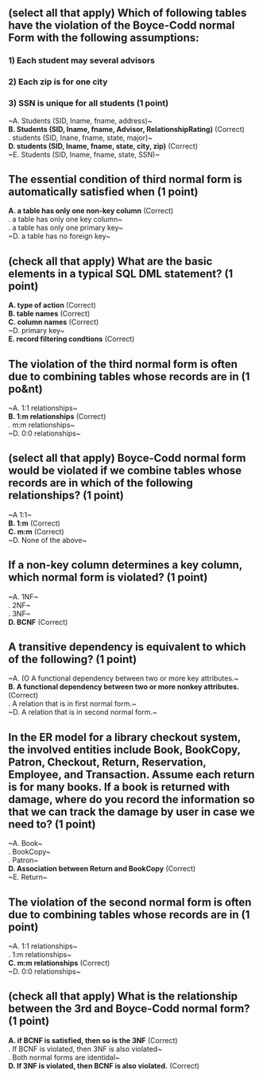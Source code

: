 ## (select all that apply) Which of following tables have the violation of the Boyce-Codd normal Form with the following assumptions:
### 1) Each student may several advisors
### 2) Each zip is for one city
### 3) SSN is unique for all students (1 point)
~A. Students (SID, Iname, fname, address)~\
**B. Students (SID, Iname, fname, Advisor, RelationshipRating)** (Correct)\
. students (SID, Inane, fname, state, major)~\
**D. students (SID, Iname, fname, state, city, zip)** (Correct)\
~E. Students (SID, Iname, fname, state, SSN)~

## The essential condition of third normal form is automatically satisfied when (1 point)
**A. a table has only one non-key column** (Correct)\
. a table has only one key column~\
. a table has only one primary key~\
~D. a table has no foreign key~

## (check all that apply) What are the basic elements in a typical SQL DML statement? (1 point)
**A. type of action** (Correct)\
**B. table names** (Correct)\
**C. column names** (Correct)\
~D. primary key~\
**E. record filtering condtions** (Correct)

## The violation of the third normal form is often due to combining tables whose records are in (1 po&nt)
~A. 1:1 relationships~\
**B. 1:m relationships** (Correct)\
. m:m relationships~\
~D. 0:0 relationships~

## (select all that apply) Boyce-Codd normal form would be violated if we combine tables whose records are in which of the following relationships? (1 point)
~A 1:1~\
**B. 1:m** (Correct)\
**C. m:m** (Correct)\
~D. None of the above~

## If a non-key column determines a key column, which normal form is violated? (1 point)
~A. 1NF~\
. 2NF~\
. 3NF~\
**D. BCNF** (Correct)

## A transitive dependency is equivalent to which of the following? (1 point)
~A. (O A functional dependency between two or more key attributes.~\
**B. A functional dependency between two or more nonkey attributes.** (Correct)\
. A relation that is in first normal form.~\
~D. A relation that is in second normal form.~

## In the ER model for a library checkout system, the involved entities include Book, BookCopy, Patron, Checkout, Return, Reservation, Employee, and Transaction. Assume each return is for many books. If a book is returned with damage, where do you record the information so that we can track the damage by user in case we need to? (1 point)
~A. Book~\
. BookCopy~\
. Patron~\
**D. Association between Return and BookCopy** (Correct)\
~E. Return~

## The violation of the second normal form is often due to combining tables whose records are in (1 point)
~A. 1:1 relationships~\
. 1:m relationships~\
**C. m:m relationships** (Correct)\
~D. 0:0 relationships~

## (check all that apply) What is the relationship between the 3rd and Boyce-Codd normal form? (1 point)
**A. if BCNF is satisfied, then so is the 3NF** (Correct)\
. If BCNF is violated, then 3NF is also violated~\
. Both normal forms are identidal~\
**D. If 3NF is violated, then BCNF is also violated.** (Correct)
